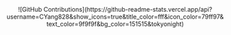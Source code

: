 <div align="center">
![GitHub Contributions](https://github-readme-stats.vercel.app/api?username=CYang828&show_icons=true&title_color=fff&icon_color=79ff97&text_color=9f9f9f&bg_color=151515&tokyonight)
</div>
